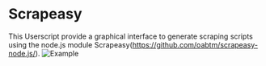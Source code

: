 # Scrapeasy
This Userscript provide a graphical interface to generate scraping scripts using the node.js module Scrapeasy(https://github.com/oabtm/scrapeasy-node.js/).
![Example](http://i.imgur.com/g52BkxF.gif)
